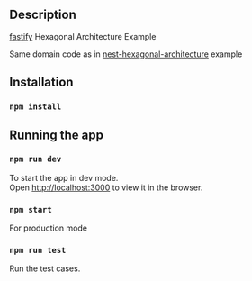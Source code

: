 ## Description

[fastify](https://github.com/fastify/fastify) Hexagonal Architecture Example

Same domain code as in [nest-hexagonal-architecture](https://github.com/Bo9enR/nest-hexagonal-architecture) example

## Installation
### `npm install`

## Running the app
### `npm run dev`

To start the app in dev mode.\
Open [http://localhost:3000](http://localhost:3000) to view it in the browser.

### `npm start`

For production mode

### `npm run test`

Run the test cases.
